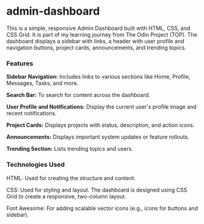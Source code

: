 # admin-dashboard

This is a simple, responsive Admin Dashboard built with HTML, CSS, and CSS Grid. It is part of my learning journey from The Odin Project (TOP). The dashboard displays a sidebar with links, a header with user profile and navigation buttons, project cards, announcements, and trending topics.

### Features
**Sidebar Navigation:** Includes links to various sections like Home, Profile, Messages, Tasks, and more.

**Search Bar:** To search for content across the dashboard.

**User Profile and Notifications:** Display the current user's profile image and recent notifications.

**Project Cards:** Displays projects with status, description, and action icons.

**Announcements:** Displays important system updates or feature rollouts.

**Trending Section:** Lists trending topics and users.

### Technologies Used
HTML: Used for creating the structure and content.

CSS: Used for styling and layout. The dashboard is designed using CSS Grid to create a responsive, two-column layout.

Font Awesome: For adding scalable vector icons (e.g., icons for buttons and sidebar).
